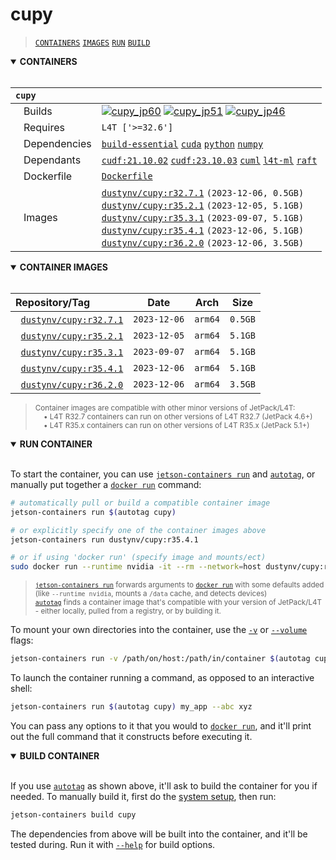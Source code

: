 <!--
# COMMIT-TRACKING: UUID-20240730-100000-B4D1
# Description: Add header.
# Author: Mr K / GitHub Copilot
#
# File location diagram:
# jetc/                          <- Main project folder
# ├── README.md                  <- Project documentation
# ├── buildx/                    <- Buildx directory
# │   ├── build/                   <- Build stages directory
# │   │   └── 01-cuda/             <- CUDA directory
# │   │       └── cupy/            <- Current directory
# │   │           └── README.md    <- THIS FILE
# └── ...                        <- Other project files
-->
# cupy

> [`CONTAINERS`](#user-content-containers) [`IMAGES`](#user-content-images) [`RUN`](#user-content-run) [`BUILD`](#user-content-build)

<details open>
<summary><b><a id="containers">CONTAINERS</a></b></summary>
<br>

| **`cupy`** | |
| :-- | :-- |
| &nbsp;&nbsp;&nbsp;Builds | [![`cupy_jp60`](https://img.shields.io/github/actions/workflow/status/dusty-nv/jetson-containers/cupy_jp60.yml?label=cupy:jp60)](https://github.com/dusty-nv/jetson-containers/actions/workflows/cupy_jp60.yml) [![`cupy_jp51`](https://img.shields.io/github/actions/workflow/status/dusty-nv/jetson-containers/cupy_jp51.yml?label=cupy:jp51)](https://github.com/dusty-nv/jetson-containers/actions/workflows/cupy_jp51.yml) [![`cupy_jp46`](https://img.shields.io/github/actions/workflow/status/dusty-nv/jetson-containers/cupy_jp46.yml?label=cupy:jp46)](https://github.com/dusty-nv/jetson-containers/actions/workflows/cupy_jp46.yml) |
| &nbsp;&nbsp;&nbsp;Requires | `L4T ['>=32.6']` |
| &nbsp;&nbsp;&nbsp;Dependencies | [`build-essential`](/packages/build/build-essential) [`cuda`](/packages/cuda/cuda) [`python`](/packages/build/python) [`numpy`](/packages/numpy) |
| &nbsp;&nbsp;&nbsp;Dependants | [`cudf:21.10.02`](/packages/rapids/cudf) [`cudf:23.10.03`](/packages/rapids/cudf) [`cuml`](/packages/rapids/cuml) [`l4t-ml`](/packages/l4t/l4t-ml) [`raft`](/packages/rapids/raft) |
| &nbsp;&nbsp;&nbsp;Dockerfile | [`Dockerfile`](Dockerfile) |
| &nbsp;&nbsp;&nbsp;Images | [`dustynv/cupy:r32.7.1`](https://hub.docker.com/r/dustynv/cupy/tags) `(2023-12-06, 0.5GB)`<br>[`dustynv/cupy:r35.2.1`](https://hub.docker.com/r/dustynv/cupy/tags) `(2023-12-05, 5.1GB)`<br>[`dustynv/cupy:r35.3.1`](https://hub.docker.com/r/dustynv/cupy/tags) `(2023-09-07, 5.1GB)`<br>[`dustynv/cupy:r35.4.1`](https://hub.docker.com/r/dustynv/cupy/tags) `(2023-12-06, 5.1GB)`<br>[`dustynv/cupy:r36.2.0`](https://hub.docker.com/r/dustynv/cupy/tags) `(2023-12-06, 3.5GB)` |

</details>

<details open>
<summary><b><a id="images">CONTAINER IMAGES</a></b></summary>
<br>

| Repository/Tag | Date | Arch | Size |
| :-- | :--: | :--: | :--: |
| &nbsp;&nbsp;[`dustynv/cupy:r32.7.1`](https://hub.docker.com/r/dustynv/cupy/tags) | `2023-12-06` | `arm64` | `0.5GB` |
| &nbsp;&nbsp;[`dustynv/cupy:r35.2.1`](https://hub.docker.com/r/dustynv/cupy/tags) | `2023-12-05` | `arm64` | `5.1GB` |
| &nbsp;&nbsp;[`dustynv/cupy:r35.3.1`](https://hub.docker.com/r/dustynv/cupy/tags) | `2023-09-07` | `arm64` | `5.1GB` |
| &nbsp;&nbsp;[`dustynv/cupy:r35.4.1`](https://hub.docker.com/r/dustynv/cupy/tags) | `2023-12-06` | `arm64` | `5.1GB` |
| &nbsp;&nbsp;[`dustynv/cupy:r36.2.0`](https://hub.docker.com/r/dustynv/cupy/tags) | `2023-12-06` | `arm64` | `3.5GB` |

> <sub>Container images are compatible with other minor versions of JetPack/L4T:</sub><br>
> <sub>&nbsp;&nbsp;&nbsp;&nbsp;• L4T R32.7 containers can run on other versions of L4T R32.7 (JetPack 4.6+)</sub><br>
> <sub>&nbsp;&nbsp;&nbsp;&nbsp;• L4T R35.x containers can run on other versions of L4T R35.x (JetPack 5.1+)</sub><br>
</details>

<details open>
<summary><b><a id="run">RUN CONTAINER</a></b></summary>
<br>

To start the container, you can use [`jetson-containers run`](/docs/run.md) and [`autotag`](/docs/run.md#autotag), or manually put together a [`docker run`](https://docs.docker.com/engine/reference/commandline/run/) command:
```bash
# automatically pull or build a compatible container image
jetson-containers run $(autotag cupy)

# or explicitly specify one of the container images above
jetson-containers run dustynv/cupy:r35.4.1

# or if using 'docker run' (specify image and mounts/ect)
sudo docker run --runtime nvidia -it --rm --network=host dustynv/cupy:r35.4.1
```
> <sup>[`jetson-containers run`](/docs/run.md) forwards arguments to [`docker run`](https://docs.docker.com/engine/reference/commandline/run/) with some defaults added (like `--runtime nvidia`, mounts a `/data` cache, and detects devices)</sup><br>
> <sup>[`autotag`](/docs/run.md#autotag) finds a container image that's compatible with your version of JetPack/L4T - either locally, pulled from a registry, or by building it.</sup>

To mount your own directories into the container, use the [`-v`](https://docs.docker.com/engine/reference/commandline/run/#volume) or [`--volume`](https://docs.docker.com/engine/reference/commandline/run/#volume) flags:
```bash
jetson-containers run -v /path/on/host:/path/in/container $(autotag cupy)
```
To launch the container running a command, as opposed to an interactive shell:
```bash
jetson-containers run $(autotag cupy) my_app --abc xyz
```
You can pass any options to it that you would to [`docker run`](https://docs.docker.com/engine/reference/commandline/run/), and it'll print out the full command that it constructs before executing it.
</details>
<details open>
<summary><b><a id="build">BUILD CONTAINER</b></summary>
<br>

If you use [`autotag`](/docs/run.md#autotag) as shown above, it'll ask to build the container for you if needed.  To manually build it, first do the [system setup](/docs/setup.md), then run:
```bash
jetson-containers build cupy
```
The dependencies from above will be built into the container, and it'll be tested during.  Run it with [`--help`](/jetson_containers/build.py) for build options.
</details>
